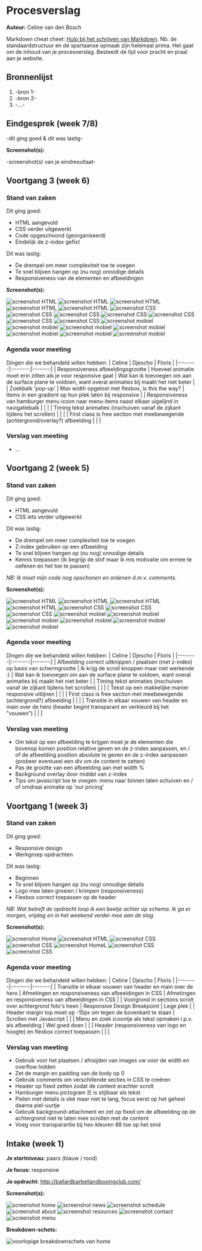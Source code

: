 # Procesverslag
**Auteur:** Celine van den Bosch

Markdown cheat cheet: [Hulp bij het schrijven van Markdown](https://github.com/adam-p/markdown-here/wiki/Markdown-Cheatsheet). Nb. de standaardstructuur en de spartaanse opmaak zijn helemaal prima. Het gaat om de inhoud van je procesverslag. Besteedt de tijd voor pracht en praal aan je website.



## Bronnenlijst
1. -bron 1-
2. -bron 2-
3. -...-



## Eindgesprek (week 7/8)

-dit ging goed & dit was lastig-

**Screenshot(s):**

-screenshot(s) van je eindresultaat-



## Voortgang 3 (week 6)

### Stand van zaken

Dit ging goed: 
* HTML aangevuld
* CSS verder uitgewerkt
* Code opgeschoond (georganiseerd)
* Eindelijk de z-index gefixt

Dit was lastig:
* De drempel om meer complexiteit toe te voegen 
* Te snel blijven hangen op (nu nog) onnodige details
* Responsiveness van de elementen en afbeeldingen

**Screenshot(s):**

![screenshot HTML](images/Voortgang3.0HTML.JPG)
![screenshot HTML](images/Voortgang3.1HTML.JPG)
![screenshot HTML](images/Voortgang3.2HTML.JPG)
![screenshot HTML](images/Voortgang3.3HTML.JPG)
![screenshot HTML](images/Voortgang3.4HTML.JPG)
![screenshot CSS](images/Voortgang3.0CSS.JPG)
![screenshot CSS](images/Voortgang3.1CSS.JPG)
![screenshot CSS](images/Voortgang3.2CSS.JPG)
![screenshot CSS](images/Voortgang3.3CSS.JPG)
![screenshot CSS](images/Voortgang3.4CSS.JPG)
![screenshot CSS](images/Voortgang3.5CSS.JPG)
![screenshot CSS](images/Voortgang3.6CSS.JPG)
![screenshot mobiel](images/Voortgang3.0Mobile.JPG)
![screenshot mobiel](images/Voortgang3.1Mobile.JPG)
![screenshot mobiel](images/Voortgang3.2Mobile.JPG)
![screenshot mobiel](images/Voortgang3.3Mobile.JPG)
![screenshot mobiel](images/Voortgang3.4Mobile.JPG)
![screenshot mobiel](images/Voortgang3.5Mobile.JPG)
![screenshot mobiel](images/Voortgang3.6Mobile.JPG)

### Agenda voor meeting

Dingen die we behandeld willen hebben:
| Celine | Djescho | Floris |
|--------|:-------:|-------:|
| Responsiveness afbeeldingsgrootte | Hoeveel animatie moet erin zitten als je voor responsive gaat | Wat kan ik toevoegen om aan de surface plane te voldoen, want overal animaties bij maakt het niet beter |
| Zoekbalk 'pop-up' | Max width opgelost met flexbox, is this the way? | Items in een gradient op hun plek laten bij responsive |
| Responsiveness van hamburger menu icoon naar menu-items naast elkaar uigelijnd in navigatiebalk |  |  |
| Timing tekst animaties (inschuiven vanaf de zijkant tijdens het scrollen) |  |  |
| First class is free section met meebewegende (achtergrond/overlay?) afbeelding |  |  |

### Verslag van meeting

* ...


## Voortgang 2 (week 5)

### Stand van zaken

Dit ging goed: 
* HTML aangevuld
* CSS iets verder uitgewerkt

Dit was lastig:
* De drempel om meer complexiteit toe te voegen
* Z-index gebruiken op een afbeelding
* Te snel blijven hangen op (nu nog) onnodige details
* Kennis toepassen (ik begrijp de stof maar ik mis motivatie om ermee te oefenen en het toe te passen)

*NB: Ik moet mijn code nog opschonen en ordenen d.m.v. comments.*

**Screenshot(s):**

![screenshot HTML](images/Voortgang2.0HTML.JPG)
![screenshot HTML](images/Voortgang2.1HTML.JPG)
![screenshot HTML](images/Voortgang2.2HTML.JPG)
![screenshot HTML](images/Voortgang2.3HTML.JPG)
![screenshot CSS](images/Voortgang2.4CSS.JPG)
![screenshot CSS](images/Voortgang2.5CSS.JPG)
![screenshot CSS](images/Voortgang2.6CSS.JPG)
![screenshot mobiel](images/Voortgang2.0Mobile.JPG)
![screenshot mobiel](images/Voortgang2.1Mobile.JPG)
![screenshot mobiel](images/Voortgang2.2Mobile.JPG)
![screenshot mobiel](images/Voortgang2.3Mobile.JPG)
![screenshot mobiel](images/Voortgang2.4Mobile.JPG)
![screenshot mobiel](images/Voortgang2.5Mobile.JPG)

### Agenda voor meeting

Dingen die we behandeld willen hebben:
| Celine | Djescho | Floris |
|--------|:-------:|-------:|
| Afbeelding correct uitknippen / plaatsen (met z-index) op basis van schermgrootte | Ik krijg de scroll knoppen maar niet werkende :) | Wat kan ik toevoegen om aan de surface plane te voldoen, want overal animaties bij maakt het niet beter |
| Timing tekst animaties (inschuiven vanaf de zijkant tijdens het scrollen) |  |  |
| Tekst op een makkelijke manier responsive uitlijnen |  |  |
| First class is free section met meebewegende (achtergrond?) afbeelding |  |  |
| Transitie in elkaar vouwen van header en main over de hero (header begint transparant en verkleurd bij het "vouwen") |  |  |

### Verslag van meeting

* Om tekst op een afbeelding te krijgen moet je de elementen die bovenop komen position relative geven en de z-index aanpassen, en / of de afbeelding position absolute te geven en de z-index aanpassen (probeer eventueel een div om de content te zetten)
* Pas de grootte van een afbeelding aan met width %
* Background overlay door middel van z-index
* Tips om javascript toe te voegen: menu naar binnen laten schuiven en / of omdraai animatie op 'our pricing'


## Voortgang 1 (week 3)

### Stand van zaken

Dit ging goed: 
* Responsive design
* Werkgroep opdrachten

Dit was lastig:
* Beginnen
* Te snel blijven hangen op (nu nog) onnodige details
* Logo mee laten groeien / krimpen (responsiveness)
* Flexbox correct toepassen op de header

*NB: Wat betreft de opdracht loop ik een beetje achter op schema. Ik ga er morgen, vrijdag en in het weekend verder mee aan de slag.*

**Screenshot(s):**

![screenshot Home](images/Voortgang1.JPG)
![screenshot HTML](images/HTMLVoortgang1.JPG)
![screenshot CSS](images/CSS1Voortgang1.JPG)
![screenshot CSS](images/CSS2Voortgang1.JPG)
![screenshot HomeL](images/Voortgang1.2.JPG)
![screenshot CSS](images/CSS1Voortgang1.2.JPG)
![screenshot CSS](images/CSS2Voortgang1.2.JPG)

### Agenda voor meeting

Dingen die we behandeld willen hebben:
| Celine | Djescho | Floris |
|--------|:-------:|-------:|
| Transitie in elkaar vouwen van header en main over de hero | Afmetingen en responsiveness van afbeeldingen in CSS | Afmetingen en responsiveness van afbeeldingen in CSS |
| Voorgrond in sections scrolt over achtergrond foto's heen | Responsive Design Breakpoint | Lege plek |
| Header margin top moet op -15px om tegen de bovenkant te staan | Scrollen met Javascript | |
| Menu en zoek icoontje als tekst opmaken i.p.v. als afbeelding | Wel goed doen | |
| Header (responsiveness van logo en hoogte) en flexbox correct toepassen | | |

### Verslag van meeting

* Gebruik voor het plaatsen / afnsijden van images vw voor de width en overflow hidden
* Zet de margin en padding van de body op 0
* Gebruik comments om verschillende secties in CSS te creëren
* Header op fixed zetten zodat de content erachter scrolt
* Hamburger menu pictogram &#9776; is stijlbaar als tekst
* Pielen met details is oké maar niet te lang, focus eerst op het geheel daarna piel-uurtje
* Gebruik background-attachment en zet op fixed om de afbeelding op de achtergrond niet te laten mee scrollen met de content
* Voeg voor transparantie bij hex-kleuren 88 toe op het eind


## Intake (week 1)

**Je startniveau:** paars (blauw / rood)

**Je focus:** responsive

**Je opdracht:** <http://ballardbarbellandboxingclub.com/>

**Screenshot(s):**

![screenshot home](images/bbbcHome.JPG)
![screenshot news](images/bbbcNews.JPG)
![screenshot schedule](images/bbbcSchedule.JPG)
![screenshot about](images/bbbcAbout.JPG)
![screenshot resources](images/bbbcResources.JPG)
![screenshot contact](images/bbbcContact.JPG)
![screenshot menu](images/bbbcMenu.JPG)


**Breakdown-schets:**

![voorlopige breakdownschets van home](images/breakdownSchetsHomepageBBBC.svg)
